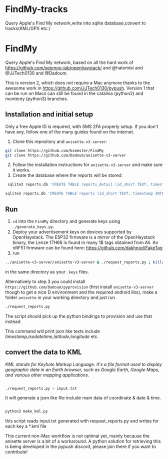 # FindMy-tracks
Query Apple's Find My network,write into sqlite database,convert to tracks(KML/GPX etc.)

# FindMy
Query Apple's Find My network, based on all the hard work of https://github.com/seemoo-lab/openhaystack/ and @hatomist and @JJTech0130 and @Dadoum.

This is version 2, which does not require a Mac anymore thanks to the awesome work in https://github.com/JJTech0130/pypush.
Version 1 that can be run on Macs can still be found in the catalina (python2) and monterey (python3) branches.

## Installation and initial setup
Only a free Apple ID is required, with SMS 2FA properly setup. If you don't have any, follow one of the many guides found on the internet.

1. Clone this repository and `anisette-v3-server`:
```bash
git clone https://github.com/biemster/FindMy
git clone https://github.com/Dadoum/anisette-v3-server
```
2. Follow the installation instructions for `anisette-v3-server` and make sure it works.
3. Create the database where the reports will be stored:
   
```bash
 sqlite3 reports.db 'CREATE TABLE reports_detail (id_short TEXT, timestamp INTEGER,isodatetime TEXT,datePublished INTEGER,latitude REAL,longitude REAL,payload TEXT, id TEXT, statusCode INTEGER, PRIMARY KEY(id_short,timestamp))'

sqlite3 reports.db 'CREATE TABLE reports (id_short TEXT, timestamp INTEGER, datePublished INTEGER, payload TEXT, id TEXT, statusCode INTEGER, PRIMARY KEY(id_short,timestamp))'
```

## Run
1. `cd` into the `FindMy` directory and generate keys using `./generate_keys.py`.
2. Deploy your advertisement keys on devices supported by OpenHaystack. The ESP32 firmware is a mirror of the OpenHaystack binary, the Lenze 17H66 is found in many 1$ tags obtained from Ali.
An nRF51 firmware can be found here: https://github.com/dakhnod/FakeTag
3. run
```bash
../anisette-v3-server/anisette-v3-server & ./request_reports.py ; killall anisette-v3-server
```
in the same directory as your `.keys` files.

Alternatively to step 3 you could install `https://github.com/Dadoum/pyprovision` (first install `anisette-v3-server` though to get a nice D environment and the required android libs),
make a folder `anisette` in your working directory and just run
```bash
./request_reports.py
```
The script should pick up the python bindings to provision and use that instead.

This command will print json like texts include *timestamp*,*isodatetime*,*latitude*,*longitude* etc.
## convert the data to KML

*KML stands for Keyhole Markup Language. It's a file format used to display geographic data in an Earth browser, such as Google Earth, Google Maps, and various other mapping applications.*

```bash

./request_reports.py > input.txt

```
It will generate a json like file include main data of coordinate & date & time.

```bash

python3 make_kml.py

```
this script reads input.txt generated with request_reports.py and writes for each key a *.kml file

This current non-Mac workflow is not optimal yet, mainly because the anisette server is a bit of a workaround. A python solution for retrieving this is being
developed in the pypush discord, please join there if you want to contribute!